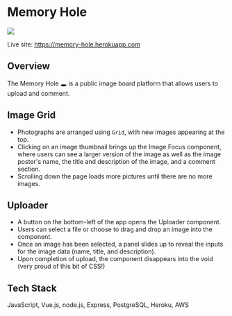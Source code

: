 # Memory Hole

<img src="misc/preview.gif">

Live site: https://memory-hole.herokuapp.com

## Overview

The Memory Hole 🕳 is a public image board platform that allows users to upload and comment. 

## Image Grid
- Photographs are arranged using `Grid`, with new images appearing at the top. 
- Clicking on an image thumbnail brings up the Image Focus component, where users can see a larger version of the image as well as the image poster's name, the title and description of the image, and a comment section.
- Scrolling down the page loads more pictures until there are no more images.

## Uploader
- A button on the bottom-left of the app opens the Uploader component.
- Users can select a file or choose to drag and drop an image into the component.
- Once an image has been selected, a panel slides up to reveal the inputs for the image data (name, title, and description).
- Upon completion of upload, the component disappears into the void (very proud of this bit of CSS!)

## Tech Stack

JavaScript, Vue.js, node.js, Express, PostgreSQL, Heroku, AWS